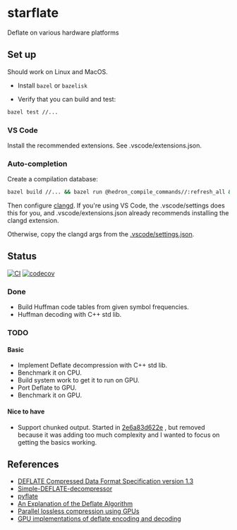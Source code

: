 # starflate

Deflate on various hardware platforms

## Set up

Should work on Linux and MacOS.

* Install `bazel` or `bazelisk`

* Verify that you can build and test:
```sh
bazel test //...
```

### VS Code

Install the recommended extensions. See .vscode/extensions.json.

### Auto-completion

Create a compilation database:

```sh
bazel build //... && bazel run @hedron_compile_commands//:refresh_all && bazel build //...
```

Then configure [clangd](https://clangd.llvm.org/).
If you're using VS Code, the .vscode/settings does this for you,
and .vscode/extensions.json already recommends installing the clangd extension.

Otherwise, copy the clangd args from the [.vscode/settings.json](.vscode/settings.json).

## Status

[![CI](https://github.com/garymm/starflate/actions/workflows/check.yml/badge.svg)](https://github.com/garymm/starflate/actions/workflows/check.yml) [![codecov](https://codecov.io/gh/garymm/starflate/graph/badge.svg?token=PGIMUPMNIF)](https://codecov.io/gh/garymm/starflate)

### Done

* Build Huffman code tables from given symbol frequencies.
* Huffman decoding with C++ std lib.

### TODO

#### Basic

* Implement Deflate decompression with C++ std lib.
* Benchmark it on CPU.
* Build system work to get it to run on GPU.
* Port Deflate to GPU.
* Benchmark it on GPU.

#### Nice to have

* Support chunked output. Started in
  [2e6a83d622e](https://github.com/garymm/starflate/commit/2e6a83d622a0bbe6b65c757199b64511156b516c)
  , but removed because it was adding too much complexity and I wanted to focus on getting the
  basics working.

## References

* [DEFLATE Compressed Data Format Specification version 1.3](https://tools.ietf.org/html/rfc1951)
* [Simple-DEFLATE-decompressor](https://github.com/nayuki/Simple-DEFLATE-decompressor)
* [pyflate](https://github.com/garymm/pyflate)
* [An Explanation of the Deflate Algorithm](https://zlib.net/feldspar.html)
* [Parallel lossless compression using GPUs](https://on-demand.gputechconf.com/gtc/2014/presentations/S4459-parallel-lossless-compression-using-gpus.pdf)
* [GPU implementations of deflate encoding and decoding](https://doi.org/10.1002/cpe.7454)
